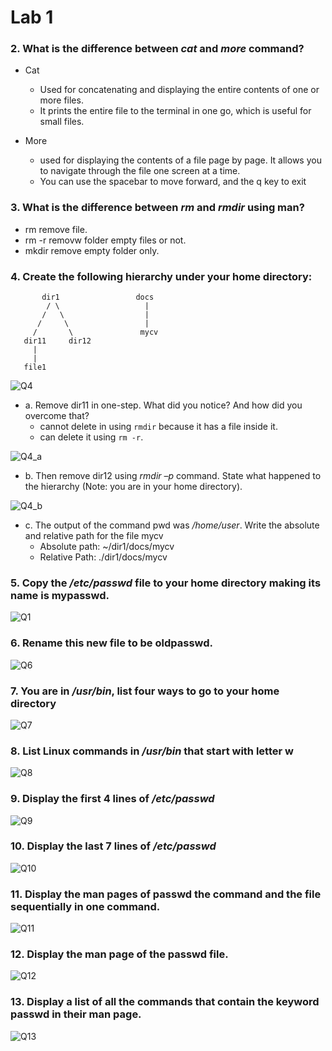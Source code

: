# Lab 1 

### 2. What is the difference between _**cat**_ and _**more**_  command?
-  Cat
   -  Used for concatenating and displaying the entire contents of one or more files.
   -  It prints the entire file to the terminal in one go, which is useful for small files.

- More
   -  used for displaying the contents of a file page by page. It allows you to navigate through the file one screen at a time.
   -  You can use the spacebar to move forward, and the q key to exit

### 3. What is the difference between _**rm**_ and _**rmdir**_ using man?
- rm remove file.
- rm -r removw folder empty files or not.
- mkdir remove empty folder only.

### 4. Create the following hierarchy under your home directory:
           dir1                 docs
            / \                   |
           /   \                  |
          /     \                 |
         /       \               mycv
       dir11     dir12 
         |
         |
       file1
  
  
![Q4](q4)

  - a. Remove dir11 in one-step. What did you notice? And how did you overcome that?
    - cannot delete in using ` rmdir ` because it has a file inside it.
    - can delete it using `rm -r`. 
    
  ![Q4_a](q4_a)
  
  - b. Then remove dir12 using _rmdir –p_ command. State what happened to the hierarchy (Note: you are in your home directory).
    
  ![Q4_b](q4_b)
  
  - c. The output of the command pwd was _/home/user_. Write the absolute and relative path for the file mycv
      - Absolute path: ~/dir1/docs/mycv
      - Relative Path: ./dir1/docs/mycv
  
### 5. Copy the _/etc/passwd_ file to your home directory making its name is mypasswd.
![Q1](q5)

### 6. Rename this new file to be oldpasswd.
![Q6](q6)

### 7. You are in _/usr/bin_, list four ways to go to your home directory
![Q7](q7)

### 8. List Linux commands in _/usr/bin_ that start with letter w
![Q8](q8)

### 9. Display the first 4 lines of _/etc/passwd_
![Q9](q9)

### 10. Display the last 7 lines of _/etc/passwd_
![Q10](q10)

### 11. Display the man pages of passwd the command and the file sequentially in one command.
![Q11](q11)


### 12. Display the man page of the passwd file.
![Q12](q12)


### 13. Display a list of all the commands that contain the keyword passwd in their man page.
![Q13](q13)

